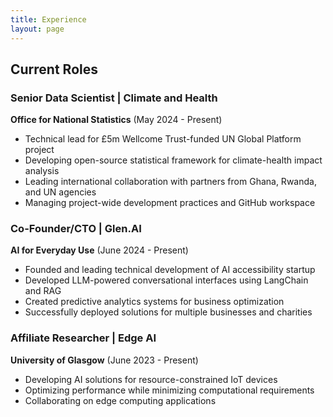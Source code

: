 ```yaml
---
title: Experience
layout: page
---
```


## Current Roles

### Senior Data Scientist | Climate and Health
**Office for National Statistics** (May 2024 - Present)
- Technical lead for £5m Wellcome Trust-funded UN Global Platform project
- Developing open-source statistical framework for climate-health impact analysis
- Leading international collaboration with partners from Ghana, Rwanda, and UN agencies
- Managing project-wide development practices and GitHub workspace

### Co-Founder/CTO | Glen.AI
**AI for Everyday Use** (June 2024 - Present)
- Founded and leading technical development of AI accessibility startup
- Developed LLM-powered conversational interfaces using LangChain and RAG
- Created predictive analytics systems for business optimization
- Successfully deployed solutions for multiple businesses and charities

### Affiliate Researcher | Edge AI
**University of Glasgow** (June 2023 - Present)
- Developing AI solutions for resource-constrained IoT devices
- Optimizing performance while minimizing computational requirements
- Collaborating on edge computing applications

